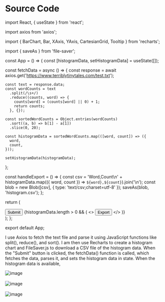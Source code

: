 <h1>Source Code</h1>
<p>  
import React, { useState } from 'react';

import axios from 'axios';

import { BarChart, Bar, XAxis, YAxis, CartesianGrid, Tooltip } from 'recharts';

import { saveAs } from 'file-saver';

const App = () => {
  const [histogramData, setHistogramData] = useState([]);
  
  const fetchData = async () => {
    const response = await axios.get('https://www.terriblytinytales.com/test.txt');
  
    const text = response.data;
    const wordCounts = text
      .split(/\s+/)
      .reduce((counts, word) => {
        counts[word] = (counts[word] || 0) + 1;
        return counts;
      }, {});
    
    const sortedWordCounts = Object.entries(wordCounts)
      .sort((a, b) => b[1] - a[1])
      .slice(0, 20);
    
    const histogramData = sortedWordCounts.map(([word, count]) => ({
      word,
      count,
    }));
    
    setHistogramData(histogramData);
  };
  
  const handleExport = () => {
    const csv = 'Word,Count\n' + histogramData.map(({ word, count }) => `${word},${count}`).join('\n');
    const blob = new Blob([csv], { type: 'text/csv;charset=utf-8' });
    saveAs(blob, 'histogram.csv');
  };
  
  return (
    <div>
      <button onClick={fetchData}>Submit</button>
      {histogramData.length > 0 && (
        <>
          <BarChart width={800} height={400} data={histogramData}>
            <CartesianGrid strokeDasharray="3 3" />
            <XAxis dataKey="word" />
            <YAxis />
            <Tooltip />
            <Bar dataKey="count" fill="#8884d8" />
          </BarChart>
          <button onClick={handleExport}>Export</button>
        </>
      )}
    </div>
  );
};

export default App;
</p>
<p>
  I use Axios to fetch the text file and parse it using JavaScript functions like split(), reduce(), and sort(). I am then use Recharts to create a histogram chart and FileSaver.js to download a CSV file of the histogram data. When the "Submit" button is clicked, the fetchData() function is called, which fetches the data, parses it, and sets the histogram data in state. When the histogram data is available,
</p>

![image](https://github.com/ultimatesachin10/tinytales/assets/79250950/73176fdd-d78f-474b-8d93-c4625e082768)
<br></br>
![image](https://github.com/ultimatesachin10/tinytales/assets/79250950/5cb1d8f1-ac87-4d3f-8526-aeb46efb40cd)
<br></br>
![image](https://github.com/ultimatesachin10/tinytales/assets/79250950/6a0f248c-7e4f-48c3-acdb-55982c929843)
